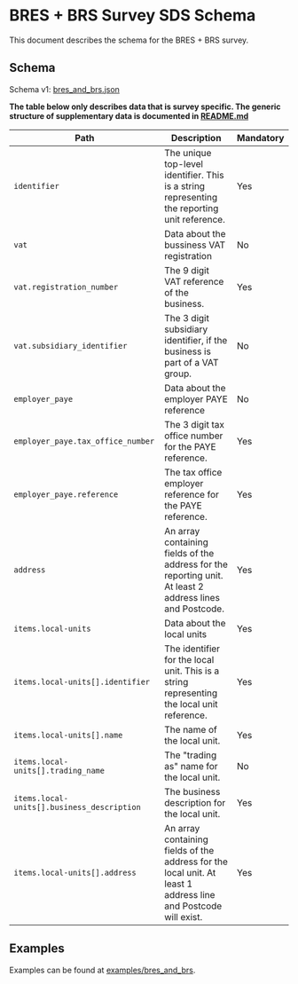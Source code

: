 # BRES + BRS Survey SDS Schema

This document describes the schema for the BRES + BRS survey.

## Schema

Schema v1: [bres_and_brs.json](/schemas/v1/bres_and_brs.json)

**The table below only describes data that is survey specific. The generic structure of supplementary data is documented in [README.md](/docs/README.md)**

| Path                                       | Description                                                                                                     | Mandatory |
|--------------------------------------------|-----------------------------------------------------------------------------------------------------------------|-----------|
| `identifier`                               | The unique top-level identifier. This is a string representing the reporting unit reference.                    | Yes       |
| `vat`                                      | Data about the bussiness VAT registration                                                                       | No        |
| `vat.registration_number`                  | The 9 digit VAT reference of the business.                                                                      | Yes       |
| `vat.subsidiary_identifier`                | The 3 digit subsidiary identifier, if the business is part of a VAT group.                                      | No        |
| `employer_paye`                            | Data about the employer PAYE reference                                                                          | No        |
| `employer_paye.tax_office_number`          | The 3 digit tax office number for the PAYE reference.                                                           | Yes       |
| `employer_paye.reference`                  | The tax office employer reference for the PAYE reference.                                                       | Yes       |
| `address`                                  | An array containing fields of the address for the reporting unit. At least 2 address lines and Postcode.        | Yes       |
| `items.local-units`                        | Data about the local units                                                                                      | Yes       |
| `items.local-units[].identifier`           | The identifier for the local unit. This is a string representing the local unit reference.                      | Yes       |
| `items.local-units[].name`                 | The name of the local unit.                                                                                     | Yes       |
| `items.local-units[].trading_name`         | The "trading as" name for the local unit.                                                                       | No        |
| `items.local-units[].business_description` | The business description for the local unit.                                                                    | Yes       |
| `items.local-units[].address`              | An array containing fields of the address for the local unit. At least 1 address line and Postcode will exist.  | Yes       |

## Examples

Examples can be found at [examples/bres_and_brs](/examples/bres_and_brs).
